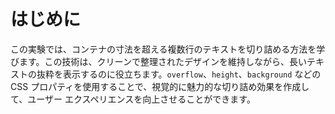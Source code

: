 # はじめに

この実験では、コンテナの寸法を超える複数行のテキストを切り詰める方法を学びます。この技術は、クリーンで整理されたデザインを維持しながら、長いテキストの抜粋を表示するのに役立ちます。`overflow`、`height`、`background` などの CSS プロパティを使用することで、視覚的に魅力的な切り詰め効果を作成して、ユーザー エクスペリエンスを向上させることができます。

